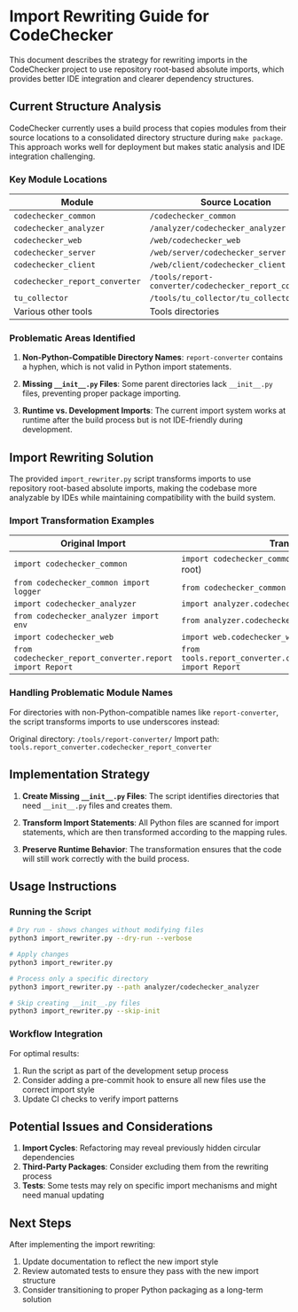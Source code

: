 # Import Rewriting Guide for CodeChecker

This document describes the strategy for rewriting imports in the CodeChecker project to use repository root-based absolute imports, which provides better IDE integration and clearer dependency structures.

## Current Structure Analysis

CodeChecker currently uses a build process that copies modules from their source locations to a consolidated directory structure during `make package`. This approach works well for deployment but makes static analysis and IDE integration challenging.

### Key Module Locations

| Module | Source Location | Destination in Build |
|--------|-----------------|----------------------|
| `codechecker_common` | `/codechecker_common` | `build/CodeChecker/lib/python3/codechecker_common` |
| `codechecker_analyzer` | `/analyzer/codechecker_analyzer` | `build/CodeChecker/lib/python3/codechecker_analyzer` |
| `codechecker_web` | `/web/codechecker_web` | `build/CodeChecker/lib/python3/codechecker_web` |
| `codechecker_server` | `/web/server/codechecker_server` | `build/CodeChecker/lib/python3/codechecker_server` |
| `codechecker_client` | `/web/client/codechecker_client` | `build/CodeChecker/lib/python3/codechecker_client` |
| `codechecker_report_converter` | `/tools/report-converter/codechecker_report_converter` | `build/CodeChecker/lib/python3/codechecker_report_converter` |
| `tu_collector` | `/tools/tu_collector/tu_collector` | `build/CodeChecker/lib/python3/tu_collector` |
| Various other tools | Tools directories | Copied to lib/python3 |

### Problematic Areas Identified

1. **Non-Python-Compatible Directory Names**: `report-converter` contains a hyphen, which is not valid in Python import statements.

2. **Missing `__init__.py` Files**: Some parent directories lack `__init__.py` files, preventing proper package importing.

3. **Runtime vs. Development Imports**: The current import system works at runtime after the build process but is not IDE-friendly during development.

## Import Rewriting Solution

The provided `import_rewriter.py` script transforms imports to use repository root-based absolute imports, making the codebase more analyzable by IDEs while maintaining compatibility with the build system.

### Import Transformation Examples

| Original Import | Transformed Import |
|-----------------|-------------------|
| `import codechecker_common` | `import codechecker_common` (remains unchanged as it's at the root) |
| `from codechecker_common import logger` | `from codechecker_common import logger` (unchanged) |
| `import codechecker_analyzer` | `import analyzer.codechecker_analyzer` |
| `from codechecker_analyzer import env` | `from analyzer.codechecker_analyzer import env` |
| `import codechecker_web` | `import web.codechecker_web` |
| `from codechecker_report_converter.report import Report` | `from tools.report_converter.codechecker_report_converter.report import Report` |

### Handling Problematic Module Names

For directories with non-Python-compatible names like `report-converter`, the script transforms imports to use underscores instead:

Original directory: `/tools/report-converter/`
Import path: `tools.report_converter.codechecker_report_converter`

## Implementation Strategy

1. **Create Missing `__init__.py` Files**: The script identifies directories that need `__init__.py` files and creates them.

2. **Transform Import Statements**: All Python files are scanned for import statements, which are then transformed according to the mapping rules.

3. **Preserve Runtime Behavior**: The transformation ensures that the code will still work correctly with the build process.

## Usage Instructions

### Running the Script

```bash
# Dry run - shows changes without modifying files
python3 import_rewriter.py --dry-run --verbose

# Apply changes
python3 import_rewriter.py

# Process only a specific directory
python3 import_rewriter.py --path analyzer/codechecker_analyzer

# Skip creating __init__.py files
python3 import_rewriter.py --skip-init
```

### Workflow Integration

For optimal results:

1. Run the script as part of the development setup process
2. Consider adding a pre-commit hook to ensure all new files use the correct import style
3. Update CI checks to verify import patterns

## Potential Issues and Considerations

1. **Import Cycles**: Refactoring may reveal previously hidden circular dependencies
2. **Third-Party Packages**: Consider excluding them from the rewriting process
3. **Tests**: Some tests may rely on specific import mechanisms and might need manual updating

## Next Steps

After implementing the import rewriting:

1. Update documentation to reflect the new import style
2. Review automated tests to ensure they pass with the new import structure
3. Consider transitioning to proper Python packaging as a long-term solution
